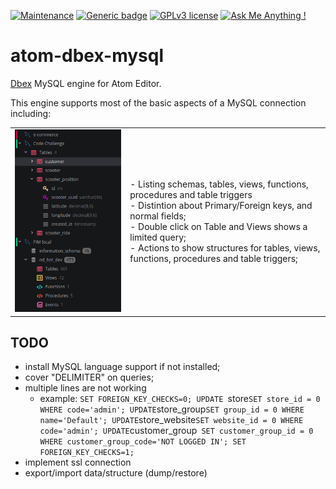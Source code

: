 [![Maintenance](https://img.shields.io/badge/Maintained%3F-yes-green.svg)](https://bitbucket.org/lbesson/ansi-colors)
[![Generic badge](https://img.shields.io/badge/Status-Beta-orange.svg)](https://shields.io/)
[![GPLv3 license](https://img.shields.io/badge/License-GPLv3-blue.svg)](http://perso.crans.org/besson/LICENSE.html)
[![Ask Me Anything !](https://img.shields.io/badge/Ask%20me-anything-1abc9c.svg)](https://GitHub.com/Naereen/ama)

# atom-dbex-mysql
[Dbex](https://github.com/marcelkohl/dbex) MySQL engine for Atom Editor.

This engine supports most of the basic aspects of a MySQL connection including:

|||
|---|---|
|<img alt="Dbex MySQL engine for Atom Editor" src="https://raw.githubusercontent.com/marcelkohl/atom-dbex-mysql/master/samples/atom-mysql-engine.png" width="400" height="auto"/>|- Listing schemas, tables, views, functions, procedures and table triggers<br>- Distintion about Primary/Foreign keys, and normal fields;<br>- Double click on Table and Views shows a limited query;<br> - Actions to show structures for tables, views, functions, procedures and table triggers;|

## TODO
- install MySQL language support if not installed;
- cover "DELIMITER" on queries;
- multiple lines are not working
    - example:  `SET FOREIGN_KEY_CHECKS=0;
    UPDATE `store` SET store_id = 0 WHERE code='admin';
    UPDATE `store_group` SET group_id = 0 WHERE name='Default';
    UPDATE `store_website` SET website_id = 0 WHERE code='admin';
    UPDATE `customer_group` SET customer_group_id = 0 WHERE customer_group_code='NOT LOGGED IN';
    SET FOREIGN_KEY_CHECKS=1;`
- implement ssl connection
- export/import data/structure (dump/restore)
